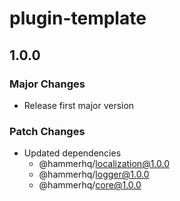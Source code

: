 # plugin-template

## 1.0.0

### Major Changes

-   Release first major version

### Patch Changes

-   Updated dependencies
    -   @hammerhq/localization@1.0.0
    -   @hammerhq/logger@1.0.0
    -   @hammerhq/core@1.0.0
